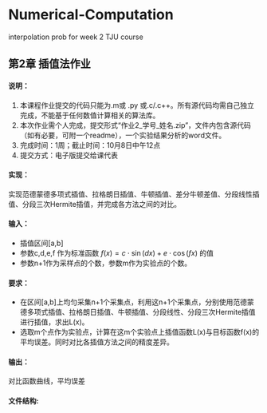 # Numerical-Computation
interpolation prob for week 2 TJU course

## 第2章  插值法作业
#### 说明：
1. 本课程作业提交的代码只能为.m或 .py 或.c/.c++。所有源代码均需自己独立完成，不能基于任何数值计算相关的算法库。
2. 本次作业需个人完成，提交形式“作业2_学号_姓名.zip”，文件内包含源代码（如有必要，可附一个readme），一个实验结果分析的word文件。
3. 完成时间：1周；截止时间：10月8日中午12点
4. 提交方式：电子版提交给课代表

#### 实现：
实现范德蒙德多项式插值、拉格朗日插值、牛顿插值、差分牛顿差值、分段线性插值、分段三次Hermite插值，并完成各方法之间的对比。

#### 输入：
- 插值区间[a,b]
- 参数c,d,e,f 作为标准函数
$f(x) = c \cdot \sin(dx) + e \cdot \cos(fx)$
的值
- 参数n+1作为采样点的个数，参数m作为实验点的个数。

#### 要求：
- 在区间[a,b]上均匀采集n+1个采集点，利用这n+1个采集点，分别使用范德蒙德多项式插值、拉格朗日插值、牛顿插值、分段线性、分段三次Hermite插值进行插值，求出L(x)。
- 选取m个点作为实验点，计算在这m个实验点上插值函数L(x)与目标函数f(x)的平均误差。同时对比各插值方法之间的精度差异。

#### 输出：
对比函数曲线，平均误差

#### 文件结构:
